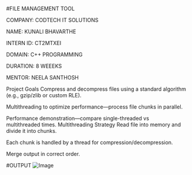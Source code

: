 #FILE MANAGEMENT TOOL

COMPANY: CODTECH IT SOLUTIONS

NAME: KUNALI BHAVARTHE

INTERN ID: CT2MTXEI

DOMAIN: C++ PROGRAMMING

DURATION: 8 WEEEKS

MENTOR: NEELA SANTHOSH

 Project Goals
Compress and decompress files using a standard algorithm (e.g., gzip/zlib or custom RLE).

Multithreading to optimize performance—process file chunks in parallel.

Performance demonstration—compare single-threaded vs multithreaded times.
Multithreading Strategy
Read file into memory and divide it into chunks.

Each chunk is handled by a thread for compression/decompression.

Merge output in correct order.

#OUTPUT
![Image](https://github.com/user-attachments/assets/e7b2c210-a546-4d40-96b6-dfbcc6e9b42f)
